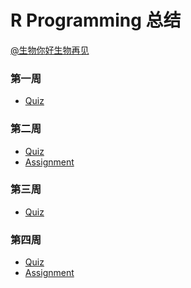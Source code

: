 R Programming 总结
===

[@生物你好生物再见](http://www.weibo.com/biobyelogy)



### 第一周
- [Quiz](./W01%20Quiz.md)

### 第二周
- [Quiz](./W02%20Quiz.md)
- [Assignment](./W02%20Assignment.md)

### 第三周
- [Quiz](./W03%20Quiz.md)

### 第四周
- [Quiz](./W04%20Quiz.md)
- [Assignment](./W04%20Assignment.md)